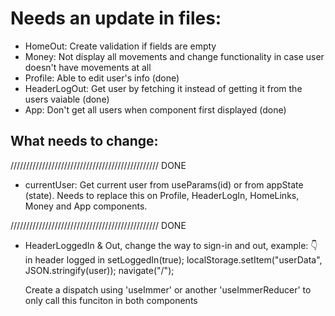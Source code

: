 # Needs an update in files:

- HomeOut: Create validation if fields are empty
- Money: Not display all movements and change functionality in case user doesn't have movements at all
- Profile: Able to edit user's info (done)
- HeaderLogOut: Get user by fetching it instead of getting it from the users vaiable (done)
- App: Don't get all users when component first displayed (done)

## What needs to change:

/////////////////////////////////////////////// DONE

- currentUser: Get current user from useParams(id) or from appState (state). Needs to replace this on Profile, HeaderLogIn, HomeLinks, Money and App components.

/////////////////////////////////////////////// DONE

- HeaderLoggedIn & Out, change the way to sign-in and out, example:
  👇 in header logged in
  setLoggedIn(true);
  localStorage.setItem("userData", JSON.stringify(user));
  navigate("/");

  Create a dispatch using 'useImmer' or another 'useImmerReducer' to only call this funciton in both components
